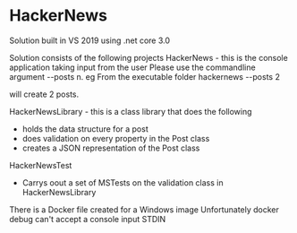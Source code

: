# HackerNews
 Solution built in VS 2019 using .net core 3.0

Solution consists of the following projects
HackerNews - this is the console application taking input from the user
Please use the commandline argument --posts n. 
eg
From the executable folder 
hackernews --posts 2

will create 2 posts.

HackerNewsLibrary - this is a class library that does the following
- holds the data structure for a post
- does validation on every property in the Post class
- creates a JSON representation of the Post class

HackerNewsTest
- Carrys oout a set of MSTests on the validation class in HackerNewsLibrary

There is a Docker file created for a Windows image
Unfortunately docker debug can't accept a console input STDIN
